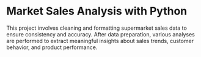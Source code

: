 # Market Sales Analysis with Python

This project involves cleaning and formatting supermarket sales data to ensure consistency and accuracy. After data preparation, various analyses are performed to extract meaningful insights about sales trends, customer behavior, and product performance.
